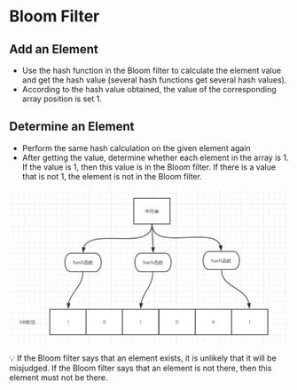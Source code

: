 # Bloom Filter

## Add an Element

- Use the hash function in the Bloom filter to calculate the element value and get the hash value (several hash functions get several hash values).
- According to the hash value obtained, the value of the corresponding array position is set 1.

## Determine an Element

- Perform the same hash calculation on the given element again
- After getting the value, determine whether each element in the array is 1. If the value is 1, then this value is in the Bloom filter. If there is a value that is not 1, the element is not in the Bloom filter.

![Untitled](Bloom.png)

<aside>
💡 If the Bloom filter says that an element exists, it is unlikely that it will be misjudged. If the Bloom filter says that an element is not there, then this element must not be there.

</aside>